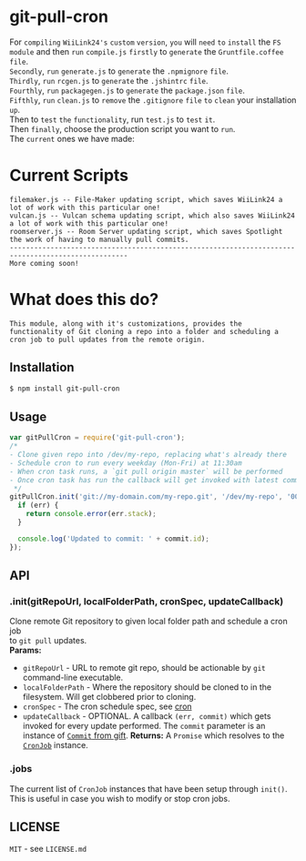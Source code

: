 # git-pull-cron<br>
For ```compiling``` ```WiiLink24's``` ```custom``` ```version```, ```you``` will ```need``` ```to``` ```install``` the ```FS``` ```module``` and then ```run``` ```compile.js``` ```firstly``` to ```generate``` the ```Gruntfile.coffee``` ```file```.<br>
```Secondly```, ```run``` ```generate.js``` to ```generate``` the ```.npmignore``` ```file```.<br>
```Thirdly```, ```run``` ```rcgen.js``` to ```generate``` the ```.jshintrc``` ```file```.<br>
```Fourthly```, ```run``` ```packagegen.js``` to ```generate``` the ```package.json``` ```file```.<br>
```Fifthly```, ```run``` ```clean.js``` to ```remove``` the ```.gitignore``` ```file``` ```to``` ```clean``` your installation ```up```.<br>
Then to ```test``` ```the``` ```functionality```, run ``test.js`` to ```test``` ```it```.<br>
Then ```finally```, choose the production script you want to ```run```.<br>
The ```current``` ones we have made:<br>
# Current Scripts
```
filemaker.js -- File-Maker updating script, which saves WiiLink24 a lot of work with this particular one!
vulcan.js -- Vulcan schema updating script, which also saves WiiLink24 a lot of work with this particular one!
roomserver.js -- Room Server updating script, which saves Spotlight the work of having to manually pull commits.
---------------------------------------------------------------------------------------------------
More coming soon!
```
# What does this do?
```
This module, along with it's customizations, provides the functionality of Git cloning a repo into a folder and scheduling a cron job to pull updates from the remote origin.
```
## Installation<br>
```bash
$ npm install git-pull-cron
```
## Usage<br>
```javascript
var gitPullCron = require('git-pull-cron');
/*
- Clone given repo into /dev/my-repo, replacing what's already there
- Schedule cron to run every weekday (Mon-Fri) at 11:30am
- When cron task runs, a `git pull origin master` will be performed
- Once cron task has run the callback will get invoked with latest commit info
 */
gitPullCron.init('git://my-domain.com/my-repo.git', '/dev/my-repo', '00 30 11 * * 1-5', function(err, commit) {
  if (err) {
    return console.error(err.stack);
  }

  console.log('Updated to commit: ' + commit.id);
});
```
## API<br>
### .init(gitRepoUrl, localFolderPath, cronSpec, updateCallback)
Clone remote Git repository to given local folder path and schedule a cron job <br>
to `git pull` updates.<br>
**Params:**<br>

  * `gitRepoUrl` - URL to remote git repo, should be actionable by `git` command-line executable.
  * `localFolderPath` - Where the repository should be cloned to in the filesystem. Will get clobbered prior to cloning.
  * `cronSpec` - The cron schedule spec, see [cron](https://www.npmjs.org/package/cron)
  * `updateCallback` - OPTIONAL. A callback `(err, commit)` which gets invoked for every update performed. The `commit` parameter is an instance of [`Commit` from gift](https://www.npmjs.org/package/gift).
**Returns:** A `Promise` which resolves to the [`CronJob`](https://www.npmjs.org/package/cron) instance.
### .jobs
The current list of ``CronJob`` instances that have been setup through ``init()``. <br>
This is useful in case you wish to modify or stop cron jobs.<br>
## LICENSE
``MIT`` - see ``LICENSE.md``
